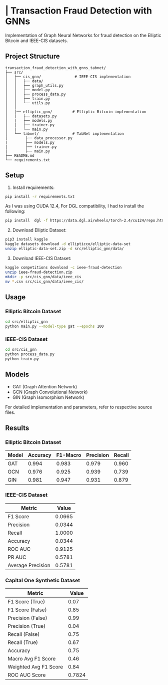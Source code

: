 # | Transaction Fraud Detection with GNNs

Implementation of Graph Neural Networks for fraud detection on the Elliptic Bitcoin and IEEE-CIS datasets.

## Project Structure
```
transaction_fraud_detection_with_gnns_tabnet/
├── src/
│   ├── cis_gnn/               # IEEE-CIS implementation
│   │   ├── data/
│   │   ├── graph_utils.py
│   │   ├── model.py
│   │   ├── process_data.py
│   │   ├── train.py
│   │   └── utils.py
│   │
│   |── elliptic_gnn/         # Elliptic Bitcoin implementation
│   |   ├── datasets.py
│   |   ├── models.py
│   |   ├── trainer.py
│   |   └── main.py
│   └── tabnet/               # TabNet implementation
|        ├── data_processor.py     
|        ├── models.py            
|        ├── trainer.py          
|        ├── main.py            
├── README.md
└── requirements.txt
```

## Setup

1. Install requirements:
```bash
pip install -r requirements.txt
```
As I was using CUDA 12.4, For DGL compatibility, I had to install the following:
```bash
pip install  dgl -f https://data.dgl.ai/wheels/torch-2.4/cu124/repo.html
```

2. Download Elliptic Dataset:
```bash
pip3 install kaggle
kaggle datasets download -d ellipticco/elliptic-data-set
unzip elliptic-data-set.zip -d src/elliptic_gnn/data/
```

3. Download IEEE-CIS Dataset:
```bash
kaggle competitions download -c ieee-fraud-detection
unzip ieee-fraud-detection.zip
mkdir -p src/cis_gnn/data/ieee_cis
mv *.csv src/cis_gnn/data/ieee_cis/
```

## Usage

### Elliptic Bitcoin Dataset
```bash
cd src/elliptic_gnn
python main.py --model-type gat --epochs 100
```

### IEEE-CIS Dataset
```bash
cd src/cis_gnn
python process_data.py
python train.py
```

## Models

- GAT (Graph Attention Network)
- GCN (Graph Convolutional Network)
- GIN (Graph Isomorphism Network)

For detailed implementation and parameters, refer to respective source files.

## Results

### Elliptic Bitcoin Dataset

| Model | Accuracy | F1-Macro | Precision | Recall |
| --- | --- | --- | --- | --- |
| GAT | 0.994 | 0.983 | 0.979 | 0.960 |
| GCN | 0.976 | 0.925 | 0.939 | 0.739 |
| GIN | 0.981 | 0.947 | 0.931 | 0.879 |

### IEEE-CIS Dataset

| Metric | Value |
| --- | --- |
| F1 Score | 0.0665 |
| Precision | 0.0344 |
| Recall | 1.0000 |
| Accuracy | 0.0344 |
| ROC AUC | 0.9125 |
| PR AUC | 0.5781 |
| Average Precision | 0.5781 |

### Capital One Synthetic Dataset

| Metric | Value |
| ------ | ----- |
| F1 Score (True) | 0.07 |
| F1 Score (False) | 0.85 |
| Precision (False) | 0.99 |
| Precision (True) | 0.04 |
| Recall (False) | 0.75 |
| Recall (True) | 0.67 |
| Accuracy | 0.75 |
| Macro Avg F1 Score | 0.46 |
| Weighted Avg F1 Score | 0.84 |
| ROC AUC Score | 0.7824 |
